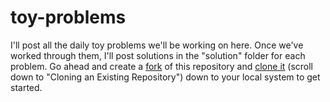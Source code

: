 # toy-problems

I'll post all the daily toy problems we'll be working on here.
Once we've worked through them, I'll post solutions in the "solution" folder for each problem.
Go ahead and create a [fork](https://docs.github.com/en/get-started/quickstart/fork-a-repo) of this repository and [clone it](https://git-scm.com/book/en/v2/Git-Basics-Getting-a-Git-Repository) (scroll down to "Cloning an Existing Repository") down to your local system to get started.
